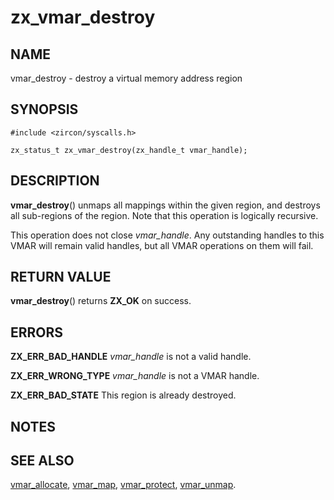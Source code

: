 # zx_vmar_destroy

## NAME

vmar_destroy - destroy a virtual memory address region

## SYNOPSIS

```
#include <zircon/syscalls.h>

zx_status_t zx_vmar_destroy(zx_handle_t vmar_handle);
```

## DESCRIPTION

**vmar_destroy**() unmaps all mappings within the given region, and destroys
all sub-regions of the region.  Note that this operation is logically recursive.

This operation does not close *vmar_handle*.  Any outstanding handles to this
VMAR will remain valid handles, but all VMAR operations on them will fail.

## RETURN VALUE

**vmar_destroy**() returns **ZX_OK** on success.

## ERRORS

**ZX_ERR_BAD_HANDLE**  *vmar_handle* is not a valid handle.

**ZX_ERR_WRONG_TYPE**  *vmar_handle* is not a VMAR handle.

**ZX_ERR_BAD_STATE**  This region is already destroyed.

## NOTES

## SEE ALSO

[vmar_allocate](vmar_allocate.md),
[vmar_map](vmar_map.md),
[vmar_protect](vmar_protect.md),
[vmar_unmap](vmar_unmap.md).
